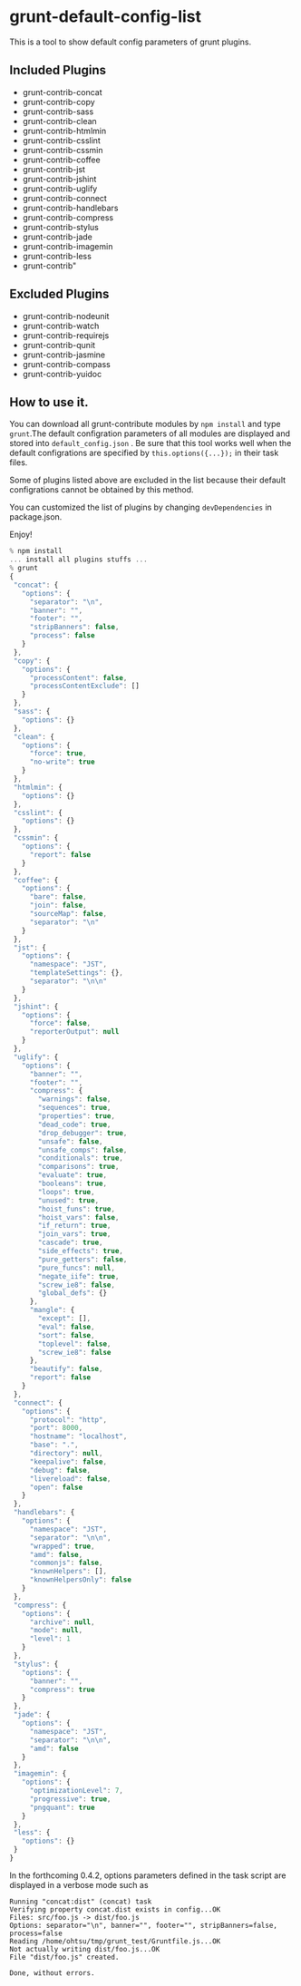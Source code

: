 grunt-default-config-list
=========================

This is a tool to show default config parameters of grunt plugins.

## Included Plugins
- grunt-contrib-concat
- grunt-contrib-copy
- grunt-contrib-sass
- grunt-contrib-clean
- grunt-contrib-htmlmin
- grunt-contrib-csslint
- grunt-contrib-cssmin
- grunt-contrib-coffee
- grunt-contrib-jst
- grunt-contrib-jshint
- grunt-contrib-uglify
- grunt-contrib-connect
- grunt-contrib-handlebars
- grunt-contrib-compress
- grunt-contrib-stylus
- grunt-contrib-jade
- grunt-contrib-imagemin
- grunt-contrib-less
- grunt-contrib"

## Excluded Plugins
- grunt-contrib-nodeunit
- grunt-contrib-watch
- grunt-contrib-requirejs
- grunt-contrib-qunit
- grunt-contrib-jasmine
- grunt-contrib-compass
- grunt-contrib-yuidoc

## How to use it.

You can download all grunt-contribute modules by `npm install` and type `grunt`.The default configration parameters of all modules are displayed and stored into `default_config.json` . Be sure that this tool works well when the default configrations are specified by `this.options({...});` in their task files.

Some of plugins listed above are excluded in the list because their default configrations cannot be obtained by this method.

You can customized the list of plugins by changing `devDependencies` in package.json.

Enjoy!

 ```javascript
% npm install
... install all plugins stuffs ...
% grunt
{
  "concat": {
    "options": {
      "separator": "\n",
      "banner": "",
      "footer": "",
      "stripBanners": false,
      "process": false
    }
  },
  "copy": {
    "options": {
      "processContent": false,
      "processContentExclude": []
    }
  },
  "sass": {
    "options": {}
  },
  "clean": {
    "options": {
      "force": true,
      "no-write": true
    }
  },
  "htmlmin": {
    "options": {}
  },
  "csslint": {
    "options": {}
  },
  "cssmin": {
    "options": {
      "report": false
    }
  },
  "coffee": {
    "options": {
      "bare": false,
      "join": false,
      "sourceMap": false,
      "separator": "\n"
    }
  },
  "jst": {
    "options": {
      "namespace": "JST",
      "templateSettings": {},
      "separator": "\n\n"
    }
  },
  "jshint": {
    "options": {
      "force": false,
      "reporterOutput": null
    }
  },
  "uglify": {
    "options": {
      "banner": "",
      "footer": "",
      "compress": {
        "warnings": false,
        "sequences": true,
        "properties": true,
        "dead_code": true,
        "drop_debugger": true,
        "unsafe": false,
        "unsafe_comps": false,
        "conditionals": true,
        "comparisons": true,
        "evaluate": true,
        "booleans": true,
        "loops": true,
        "unused": true,
        "hoist_funs": true,
        "hoist_vars": false,
        "if_return": true,
        "join_vars": true,
        "cascade": true,
        "side_effects": true,
        "pure_getters": false,
        "pure_funcs": null,
        "negate_iife": true,
        "screw_ie8": false,
        "global_defs": {}
      },
      "mangle": {
        "except": [],
        "eval": false,
        "sort": false,
        "toplevel": false,
        "screw_ie8": false
      },
      "beautify": false,
      "report": false
    }
  },
  "connect": {
    "options": {
      "protocol": "http",
      "port": 8000,
      "hostname": "localhost",
      "base": ".",
      "directory": null,
      "keepalive": false,
      "debug": false,
      "livereload": false,
      "open": false
    }
  },
  "handlebars": {
    "options": {
      "namespace": "JST",
      "separator": "\n\n",
      "wrapped": true,
      "amd": false,
      "commonjs": false,
      "knownHelpers": [],
      "knownHelpersOnly": false
    }
  },
  "compress": {
    "options": {
      "archive": null,
      "mode": null,
      "level": 1
    }
  },
  "stylus": {
    "options": {
      "banner": "",
      "compress": true
    }
  },
  "jade": {
    "options": {
      "namespace": "JST",
      "separator": "\n\n",
      "amd": false
    }
  },
  "imagemin": {
    "options": {
      "optimizationLevel": 7,
      "progressive": true,
      "pngquant": true
    }
  },
  "less": {
    "options": {}
  }
}
```

In the forthcoming 0.4.2, options parameters defined in the task script are displayed in a verbose mode such as

```
Running "concat:dist" (concat) task
Verifying property concat.dist exists in config...OK
Files: src/foo.js -> dist/foo.js
Options: separator="\n", banner="", footer="", stripBanners=false, process=false
Reading /home/ohtsu/tmp/grunt_test/Gruntfile.js...OK
Not actually writing dist/foo.js...OK
File "dist/foo.js" created.

Done, without errors.
```
